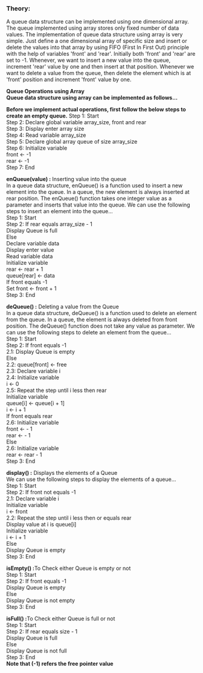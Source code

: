 ### Theory:
A queue data structure can be implemented using one dimensional array. The queue implemented using array stores only fixed number of data values. The implementation of queue data structure using array is very simple. Just define a one dimensional array of specific size and insert or delete the values into that array by using FIFO (First In First Out) principle with the help of variables 'front' and 'rear'. Initially both 'front' and 'rear' are set to -1. Whenever, we want to insert a new value into the queue, increment 'rear' value by one and then insert at that position. Whenever we want to delete a value from the queue, then delete the element which is at 'front' position and increment 'front' value by one.

<b>Queue Operations using Array</b><br>
**Queue data structure using array can be implemented as follows...**

**Before we implement actual operations, first follow the below steps to create an empty queue.**
     Step 1: Start<br>
     Step 2: Declare global variable array_size, front and rear<br>
     Step 3: Display enter array size<br>
     Step 4: Read variable array_size<br>
     Step 5: Declare global array queue of size array_size<br>
     Step 6: Initialize variable<br>
                      front <- -1<br>
                      rear <- -1<br>
     Step 7: End<br>
     
<b>enQueue(value) :</b> Inserting value into the queue<br>
In a queue data structure, enQueue() is a function used to insert a new element into the queue. In a queue, the new element is always inserted at rear position. The enQueue() function takes one integer value as a parameter and inserts that value into the queue. We can use the following steps to insert an element into the queue...<br>
 Step 1: Start<br>
     Step 2: If rear equals array_size - 1<br>
                      Display Queue is full<br>
                   Else<br>
                      Declare variable data<br>
                      Display enter value<br>
                      Read variable data<br>
                      Initialize variable<br>
                           rear <- rear + 1<br>
                           queue[rear] <- data<br>
                      If front equals -1<br>
                           Set front <- front + 1<br>
     Step 3: End<br>
     
<b>deQueue() :</b> Deleting a value from the Queue<br>
In a queue data structure, deQueue() is a function used to delete an element from the queue. In a queue, the element is always deleted from front position. The deQueue() function does not take any value as parameter. We can use the following steps to delete an element from the queue...<br>
     Step 1: Start<br>
     Step 2: If front equals -1<br>
                      2.1:  Display Queue is empty<br>
                   Else<br>
                      2.2: queue[front] <- free<br>
                      2.3: Declare variable i<br>
                      2.4: Initialize variable<br>
                                  i <- 0<br>
                      2.5: Repeat the step until i less then rear<br>
                                  Initialize variable<br>
                                        queue[i] <- queue[i + 1]<br>
                                        i <- i + 1<br>
                      If front equals rear<br>
                           2.6: Initialize variable<br>
                                  front <- - 1<br>
                                  rear <- - 1<br>
                      Else<br>
                           2.6: Initialize variable<br>
                                  rear <- rear - 1<br>
     Step 3: End<br>
     
<b>display() :</b> Displays the elements of a Queue<br>
We can use the following steps to display the elements of a queue...<br>
 Step 1: Start<br>
     Step 2: If front not equals -1<br>
                      2.1: Declare variable i<br>
                             Initialize variable<br>
                                  i <- front<br>
                      2.2: Repeat the step until i  less then or equals rear<br>
                             Display value at i is queue[i]<br>
                             Initialize variable<br>
                                  i <- i + 1<br>
                   Else<br>
                      Display Queue is empty<br>
     Step 3: End<br>
     
<b>isEmpty() :</b>To Check either Queue is empty or not<br>
  Step 1: Start<br>
     Step 2: If front equals -1<br>
                      Display Queue is empty<br>
                   Else<br>
                      Display Queue is not empty<br>
     Step 3: End<br>
     
<b>isFull() :</b>To Check either Queue is full or not<br>
  Step 1: Start<br>
     Step 2: If rear equals size - 1<br>
                      Display Queue is full<br>
                   Else<br>
                      Display Queue is not full<br>
     Step 3: End<br>
**Note that (-1) refers the free pointer value**
